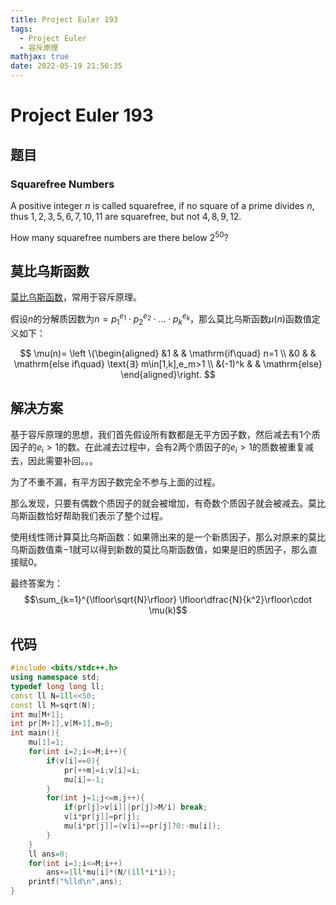 ```yaml
---
title: Project Euler 193
tags:
  - Project Euler
  - 容斥原理
mathjax: true
date: 2022-05-19 21:56:35
---
```


<escape><!-- more --></escape>

# Project Euler 193

## 题目

### Squarefree Numbers

A positive integer $n$ is called squarefree, if no square of a prime divides $n$, thus $1, 2, 3, 5, 6, 7, 10, 11$ are squarefree, but not $4, 8, 9, 12$.

How many squarefree numbers are there below $2^{50}$?

## 莫比乌斯函数

[莫比乌斯函数](https://en.wikipedia.org/wiki/M%C3%B6bius_function)，常用于容斥原理。

假设$n$的分解质因数为$n=p_1^{e_1}\cdot p_2^{e_2}\cdot \dots \cdot p_k^{e_k}$，那么莫比乌斯函数$\mu(n)$函数值定义如下：

$$
\mu(n)=
\left \{\begin{aligned}
  &1 & & \mathrm{if\quad} n=1 \\
  &0 & & \mathrm{else if\quad} \text{∃} m\in[1,k],e_m>1 \\
  &(-1)^k & & \mathrm{else}
\end{aligned}\right.
$$

## 解决方案

基于容斥原理的思想，我们首先假设所有数都是无平方因子数，然后减去有$1$个质因子的$e_i>1$的数。在此减去过程中，会有$2$两个质因子的$e_i>1$的质数被重复减去，因此需要补回。。。

为了不重不漏，有平方因子数完全不参与上面的过程。

那么发现，只要有偶数个质因子的就会被增加，有奇数个质因子就会被减去。莫比乌斯函数恰好帮助我们表示了整个过程。

使用线性筛计算莫比乌斯函数：如果筛出来的是一个新质因子，那么对原来的莫比乌斯函数值乘$-1$就可以得到新数的莫比乌斯函数值，如果是旧的质因子，那么直接赋$0$。

最终答案为：
$$\sum_{k=1}^{\lfloor\sqrt{N}\rfloor} \lfloor\dfrac{N}{k^2}\rfloor\cdot \mu(k)$$

## 代码

```C++
#include <bits/stdc++.h>
using namespace std;
typedef long long ll;
const ll N=1ll<<50;
const ll M=sqrt(N);
int mu[M+1];
int pr[M+1],v[M+1],m=0;
int main(){
    mu[1]=1;
    for(int i=2;i<=M;i++){
        if(v[i]==0){
            pr[++m]=i;v[i]=i;
            mu[i]=-1;
        }
        for(int j=1;j<=m;j++){
            if(pr[j]>v[i]||pr[j]>M/i) break;
            v[i*pr[j]]=pr[j];
            mu[i*pr[j]]=(v[i]==pr[j]?0:-mu[i]);
        }
    }
    ll ans=0;
    for(int i=1;i<=M;i++)
        ans+=1ll*mu[i]*(N/(1ll*i*i));
    printf("%lld\n",ans);
}
```
